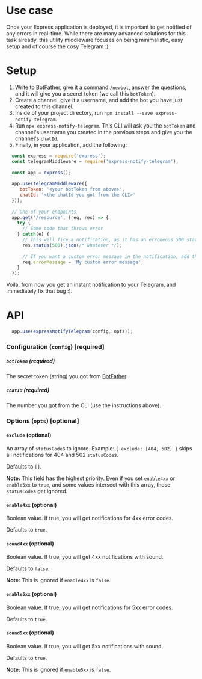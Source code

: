 # Use case
Once your Express application is deployed, it is important to get notified of any errors in real-time. While there are many advanced solutions for this task already, this utility middleware focuses on being minimalistic, easy setup and of course the cosy Telegram :). 

# Setup
1. Write to [BotFather](https://t.me/botfather), give it a command `/newbot`, answer the questions, and it will give you a secret token (we call this `botToken`).
2. Create a channel, give it a username, and add the bot you have just created to this channel.
3. Inside of your project directory, run `npm install --save express-notify-telegram`.
4. Run `npx express-notify-telegram`. This CLI will ask you the `botToken` and channel's username you created in the previous steps and give you the channel's `chatId`.
5. Finally, in your application, add the following:
```js
  const express = require('express');
  const telegramMiddleware = require('express-notify-telegram');
  
  const app = express();
  
  app.use(telegramMiddleware({
     botToken: '<your botToken from above>', 
     chatId: '<the chatId you got from the CLI>'
  }));
  
  // One of your endpoints
  app.get('/resource', (req, res) => {
    try {
      // Some code that throws error
    } catch(e) {
      // This will fire a notification, as it has an erroneous 500 statusCode.
      res.status(500).json(/* whatever */); 
      
      // If you want a custom error message in the notification, add the following:
      req.errorMessage = 'My custom error message';
    }
  });

```
Voila, from now you get an instant notification to your Telegram, and immediately fix that bug :).

# API
```js
  app.use(expressNotifyTelegram(config, opts));
```
### Configuration (`config`) [required]

##### `botToken` (required)
The secret token (string) you got from [BotFather](https://t.me/botfather).

##### `chatId` (required)
The number you got from the CLI (use the instructions above).

### Options (`opts`) [optional]
#### `exclude` (optional)
An array of `statusCode`s to ignore. 
Example: `{ exclude: [404, 502] }` skips all notifications for 404 and 502 `statusCode`s.

Defaults to `[]`.

**Note:** This field has the highest priority. Even if you set `enable4xx` or `enable5xx` to `true`, and some values intersect with this array, those `statusCode`s get ignored.
#### `enable4xx` (optional)
Boolean value. If true, you will get notifications for 4xx error codes.

Defaults to `true`. 
#### `sound4xx` (optional)
Boolean value. If true, you will get 4xx notifications with sound.

Defaults to `false`.

**Note:** This is ignored if `enable4xx` is `false`.
#### `enable5xx` (optional)
Boolean value. If true, you will get notifications for 5xx error codes.

Defaults to `true`. 
#### `sound5xx` (optional)
Boolean value. If true, you will get 5xx notifications with sound. 

Defaults to `true`.

**Note:** This is ignored if `enable5xx` is `false`.
